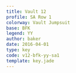 ```yaml
---
title: Vault 12
profile: SA Row 1
colorway: Vault Jumpsuit
base: BFK
legend: YY
author: baker
date: 2016-04-01
type: key
code: v12-bfk-yy-sa1
template: key.jade
---
```


<span class="more"> 

